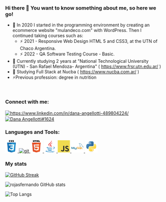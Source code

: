 ### Hi there 👋 You want to know something about me, so here we go!
 
 - 🔭 In 2020 I started in the programming environment by creating an ecommerce website "mulandeco.com" with WordPress.
      Then I continued taking courses such as:      
   - ⚡  2021 - Responsive Web Design HTML 5 and CSS3, at the UTN of Chaco Argentina.
   - ⚡  2022 - QA Software Testing Course - Basic.                                         
- 🔭 Currently studying 2 years at "National Technological University (UTN) - San Rafael Mendoza- Argentina" ( https://www.frsr.utn.edu.ar/ )
- 🌱 Studying Full Stack at Nucba ( https://www.nucba.com.ar/ )
- ⚡Previous profession: degree in nutrition

 
<br>

<h3 align="left">Connect with me:</h3>
<p align="left">
<a href="https://linkedin.com/in/https://www.linkedin.com/in/fernando-rojas-3427ab136" target="blank"><img align="center" src="https://raw.githubusercontent.com/rahuldkjain/github-profile-readme-generator/master/src/images/icons/Social/linked-in-alt.svg" alt="https://www.linkedin.com/in/dana-angellotti-489804224/" height="30" width="40" /></a>
<a href="https://" target="blank"><img align="center" src="https://raw.githubusercontent.com/rahuldkjain/github-profile-readme-generator/master/src/images/icons/Social/discord.svg" alt="Dana Angellotti#1624" height="30" width="40" /></a>
</p>




<h3 align="left">Languages and Tools:</h3>
<p align="left"> <a href="https://www.w3schools.com/css/" target="_blank" rel="noreferrer"> <img src="https://raw.githubusercontent.com/devicons/devicon/master/icons/css3/css3-original-wordmark.svg" alt="css3" width="40" height="40"/> </a> <a href="https://git-scm.com/" target="_blank" rel="noreferrer"> <img src="https://www.vectorlogo.zone/logos/git-scm/git-scm-icon.svg" alt="git" width="40" height="40"/> </a> <a href="https://www.w3.org/html/" target="_blank" rel="noreferrer"> <img src="https://raw.githubusercontent.com/devicons/devicon/master/icons/html5/html5-original-wordmark.svg" alt="html5" width="40" height="40"/> </a> <a href="https://www.java.com" target="_blank" rel="noreferrer"> <img src="https://raw.githubusercontent.com/devicons/devicon/master/icons/java/java-original.svg" alt="java" width="40" height="40"/> </a> <a href="https://developer.mozilla.org/en-US/docs/Web/JavaScript" target="_blank" rel="noreferrer"> <img src="https://raw.githubusercontent.com/devicons/devicon/master/icons/javascript/javascript-original.svg" alt="javascript" width="40" height="40"/> </a> <a href="https://www.mysql.com/" target="_blank" rel="noreferrer"> <img src="https://raw.githubusercontent.com/devicons/devicon/master/icons/mysql/mysql-original-wordmark.svg" alt="mysql" width="40" height="40"/> </a> <a href="https://www.python.org" target="_blank" rel="noreferrer"> <img src="https://raw.githubusercontent.com/devicons/devicon/master/icons/python/python-original.svg" alt="python" width="40" height="40"/> </a> </p>


### My stats
<a href="https://git.io/streak-stats"><img src="http://github-readme-streak-stats.herokuapp.com?user=rojasfer&theme=radical&hide_border=true&date_format=j%20M%5B%20Y%5D" alt="GitHub Streak" /></a>

![rojasfernando GitHub stats](https://github-readme-stats.vercel.app/api?username=rojasfernando&show_icons=true&theme=radical)

![Top Langs](https://github-readme-stats.vercel.app/api/top-langs/?username=rojasfernando&hide_progress=true)



